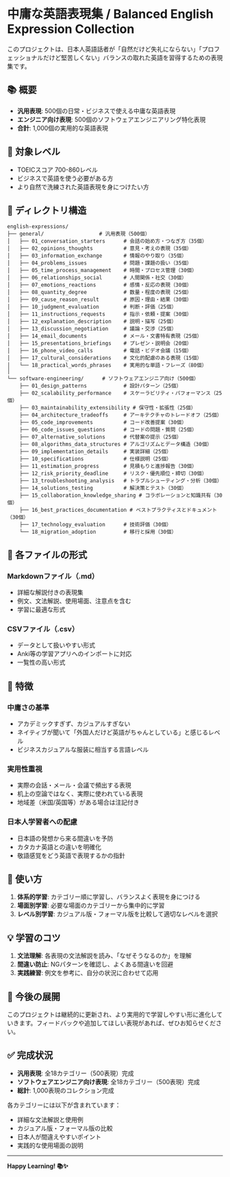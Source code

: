 # 中庸な英語表現集 / Balanced English Expression Collection

このプロジェクトは、日本人英語話者が「自然だけど失礼にならない」「プロフェッショナルだけど堅苦しくない」バランスの取れた英語を習得するための表現集です。

## 📚 概要

- **汎用表現**: 500個の日常・ビジネスで使える中庸な英語表現
- **エンジニア向け表現**: 500個のソフトウェアエンジニアリング特化表現
- **合計**: 1,000個の実用的な英語表現

## 🎯 対象レベル

- TOEICスコア 700-860レベル
- ビジネスで英語を使う必要がある方
- より自然で洗練された英語表現を身につけたい方

## 📁 ディレクトリ構造

```
english-expressions/
├── general/                  # 汎用表現（500個）
│   ├── 01_conversation_starters      # 会話の始め方・つなぎ方（35個）
│   ├── 02_opinions_thoughts          # 意見・考えの表現（35個）
│   ├── 03_information_exchange       # 情報のやり取り（35個）
│   ├── 04_problems_issues            # 問題・課題の扱い（35個）
│   ├── 05_time_process_management    # 時間・プロセス管理（30個）
│   ├── 06_relationships_social       # 人間関係・社交（30個）
│   ├── 07_emotions_reactions         # 感情・反応の表現（30個）
│   ├── 08_quantity_degree            # 数量・程度の表現（25個）
│   ├── 09_cause_reason_result        # 原因・理由・結果（30個）
│   ├── 10_judgment_evaluation        # 判断・評価（25個）
│   ├── 11_instructions_requests      # 指示・依頼・提案（30個）
│   ├── 12_explanation_description    # 説明・描写（25個）
│   ├── 13_discussion_negotiation     # 議論・交渉（25個）
│   ├── 14_email_documents            # メール・文書特有表現（25個）
│   ├── 15_presentations_briefings    # プレゼン・説明会（20個）
│   ├── 16_phone_video_calls          # 電話・ビデオ会議（15個）
│   ├── 17_cultural_considerations    # 文化的配慮のある表現（15個）
│   └── 18_practical_words_phrases    # 実用的な単語・フレーズ（80個）
│
└── software-engineering/      # ソフトウェアエンジニア向け（500個）
    ├── 01_design_patterns            # 設計パターン（25個）
    ├── 02_scalability_performance    # スケーラビリティ・パフォーマンス（25個）
    ├── 03_maintainability_extensibility # 保守性・拡張性（25個）
    ├── 04_architecture_tradeoffs     # アーキテクチャのトレードオフ（25個）
    ├── 05_code_improvements          # コード改善提案（30個）
    ├── 06_code_issues_questions      # コードの問題・質問（25個）
    ├── 07_alternative_solutions      # 代替案の提示（25個）
    ├── 08_algorithms_data_structures # アルゴリズムとデータ構造（30個）
    ├── 09_implementation_details     # 実装詳細（25個）
    ├── 10_specifications             # 仕様説明（25個）
    ├── 11_estimation_progress        # 見積もりと進捗報告（30個）
    ├── 12_risk_priority_deadline     # リスク・優先順位・締切（30個）
    ├── 13_troubleshooting_analysis   # トラブルシューティング・分析（30個）
    ├── 14_solutions_testing          # 解決策とテスト（30個）
    ├── 15_collaboration_knowledge_sharing # コラボレーションと知識共有（30個）
    ├── 16_best_practices_documentation # ベストプラクティスとドキュメント（30個）
    ├── 17_technology_evaluation      # 技術評価（30個）
    └── 18_migration_adoption         # 移行と採用（30個）
```

## 📝 各ファイルの形式

### Markdownファイル（.md）
- 詳細な解説付きの表現集
- 例文、文法解説、使用場面、注意点を含む
- 学習に最適な形式

### CSVファイル（.csv）
- データとして扱いやすい形式
- Anki等の学習アプリへのインポートに対応
- 一覧性の高い形式

## 🌟 特徴

### 中庸さの基準
- アカデミックすぎず、カジュアルすぎない
- ネイティブが聞いて「外国人だけど英語がちゃんとしている」と感じるレベル
- ビジネスカジュアルな服装に相当する言語レベル

### 実用性重視
- 実際の会話・メール・会議で頻出する表現
- 机上の空論ではなく、実際に使われている表現
- 地域差（米国/英国等）がある場合は注記付き

### 日本人学習者への配慮
- 日本語の発想から来る間違いを予防
- カタカナ英語との違いを明確化
- 敬語感覚をどう英語で表現するかの指針

## 📖 使い方

1. **体系的学習**: カテゴリー順に学習し、バランスよく表現を身につける
2. **場面別学習**: 必要な場面のカテゴリーから集中的に学習
3. **レベル別学習**: カジュアル版・フォーマル版を比較して適切なレベルを選択

## 💡 学習のコツ

1. **文法理解**: 各表現の文法解説を読み、「なぜそうなるのか」を理解
2. **間違い防止**: NGパターンを確認し、よくある間違いを回避
3. **実践練習**: 例文を参考に、自分の状況に合わせて応用

## 🚀 今後の展開

このプロジェクトは継続的に更新され、より実用的で学習しやすい形に進化していきます。フィードバックや追加してほしい表現があれば、ぜひお知らせください。

## ✅ 完成状況

- **汎用表現**: 全18カテゴリー（500表現）完成
- **ソフトウェアエンジニア向け表現**: 全18カテゴリー（500表現）完成
- **総計**: 1,000表現のコレクション完成

各カテゴリーには以下が含まれています：
- 詳細な文法解説と使用例
- カジュアル版・フォーマル版の比較
- 日本人が間違えやすいポイント
- 実践的な使用場面の説明

---

**Happy Learning! 📚✨**